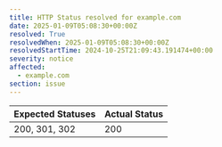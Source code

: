 ```yaml
---
title: HTTP Status resolved for example.com
date: 2025-01-09T05:08:30+00:00Z
resolved: True
resolvedWhen: 2025-01-09T05:08:30+00:00Z
resolvedStartTime: 2024-10-25T21:09:43.191474+00:00
severity: notice
affected:
  - example.com
section: issue
---
```


| Expected Statuses | Actual Status  |
|-------------------|----------------|
| 200, 301, 302 | 200 |
